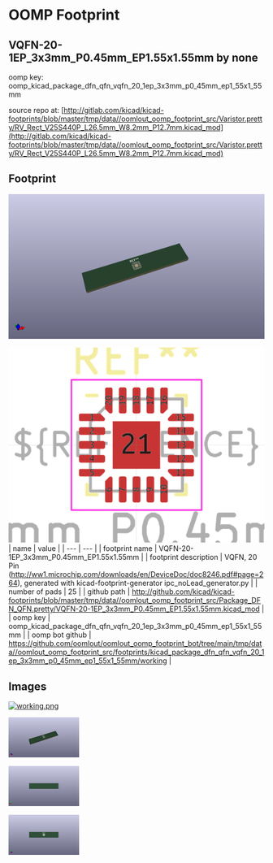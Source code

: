 # OOMP Footprint  
## VQFN-20-1EP_3x3mm_P0.45mm_EP1.55x1.55mm  by none  
  
oomp key: oomp_kicad_package_dfn_qfn_vqfn_20_1ep_3x3mm_p0_45mm_ep1_55x1_55mm  
  
source repo at: [http://gitlab.com/kicad/kicad-footprints/blob/master/tmp/data//oomlout_oomp_footprint_src/Varistor.pretty/RV_Rect_V25S440P_L26.5mm_W8.2mm_P12.7mm.kicad_mod](http://gitlab.com/kicad/kicad-footprints/blob/master/tmp/data//oomlout_oomp_footprint_src/Varistor.pretty/RV_Rect_V25S440P_L26.5mm_W8.2mm_P12.7mm.kicad_mod)  
## Footprint  
  
[![working_kicad_pcb_3d.png](working_kicad_pcb_3d_600.png)](working_kicad_pcb_3d.png)  
  
[![working.png](working_600.png)](working.png)  
| name | value | 
| --- | --- | 
| footprint name | VQFN-20-1EP_3x3mm_P0.45mm_EP1.55x1.55mm | 
| footprint description | VQFN, 20 Pin (http://ww1.microchip.com/downloads/en/DeviceDoc/doc8246.pdf#page=264), generated with kicad-footprint-generator ipc_noLead_generator.py | 
| number of pads | 25 | 
| github path | http://github.com/kicad/kicad-footprints/blob/master/tmp/data//oomlout_oomp_footprint_src/Package_DFN_QFN.pretty/VQFN-20-1EP_3x3mm_P0.45mm_EP1.55x1.55mm.kicad_mod | 
| oomp key | oomp_kicad_package_dfn_qfn_vqfn_20_1ep_3x3mm_p0_45mm_ep1_55x1_55mm | 
| oomp bot github | https://github.com/oomlout/oomlout_oomp_footprint_bot/tree/main/tmp/data//oomlout_oomp_footprint_src/footprints/kicad_package_dfn_qfn_vqfn_20_1ep_3x3mm_p0_45mm_ep1_55x1_55mm/working | 
## Images  
  
[![working.png](working_140.png)](working.png)  
  
[![working_kicad_pcb_3d.png](working_kicad_pcb_3d_140.png)](working_kicad_pcb_3d.png)  
  
[![working_kicad_pcb_3d_back.png](working_kicad_pcb_3d_back_140.png)](working_kicad_pcb_3d_back.png)  
  
[![working_kicad_pcb_3d_front.png](working_kicad_pcb_3d_front_140.png)](working_kicad_pcb_3d_front.png)  
